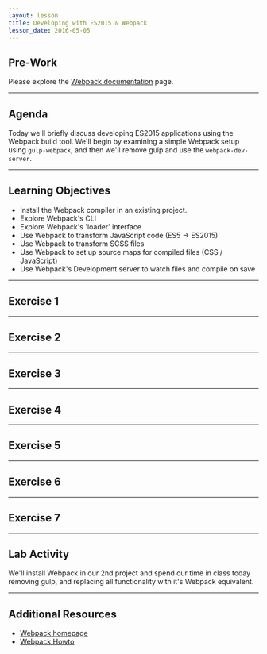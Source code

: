 ```yaml
---
layout: lesson
title: Developing with ES2015 & Webpack
lesson_date: 2016-05-05
---
```


## Pre-Work

Please explore the [Webpack documentation](https://webpack.github.io/docs/?utm_source=github&utm_medium=readme&utm_campaign=documentation) page.

---

## Agenda

Today we'll briefly discuss developing ES2015 applications using the Webpack build tool. We'll begin by examining a simple 
Webpack setup using `gulp-webpack`, and then we'll remove gulp and use the `webpack-dev-server`.

---

## Learning Objectives

- Install the Webpack compiler in an existing project.
- Explore Webpack's CLI
- Explore Webpack's 'loader' interface
- Use Webpack to transform JavaScript code (ES5 -> ES2015)
- Use Webpack to transform SCSS files
- Use Webpack to set up source maps for compiled files (CSS / JavaScript)
- Use Webpack's Development server to watch files and compile on save

---

## Exercise 1

---

## Exercise 2

---

## Exercise 3

---

## Exercise 4

---

## Exercise 5

---

## Exercise 6

---

## Exercise 7

---

## Lab Activity

We'll install Webpack in our 2nd project and spend our time in class today removing gulp, and replacing all functionality
with it's Webpack equivalent. 

---

## Additional Resources

- [Webpack homepage](https://webpack.github.io/)
- [Webpack Howto](https://github.com/petehunt/webpack-howto)
